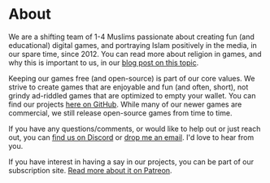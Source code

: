 # About

We are a shifting team of 1-4 Muslims passionate about creating fun (and educational) digital games, and portraying Islam positively in the media, in our spare time, since 2012. You can read more about religion in games, and why this is important to us, in our [blog post on this topic](https://www.deengames.com/blog/2019/integrating-religion-into-games.html).

Keeping our games free (and open-source) is part of our core values. We strive to create games that are enjoyable and fun (and often, short), not grindy ad-riddled games that are optimized to empty your wallet. You can find our projects [​here on GitHub](https://github.com/deengames). While many of our newer games are commercial, we still release open-source games from time to time.

If you have any questions/comments, or would like to help out or just reach out, you can [find us on Discord](https://discord.gg/5D6XS3b) or [drop me an email](mailto:nightblade@deengames.com). I'd love to hear from you.

If you have interest in having a say in our projects, you can be part of our subscription site. [Read more about it on Patreon](https://www.patreon.com/DeenGames).
